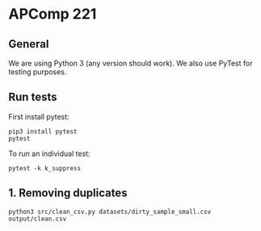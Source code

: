 # APComp 221

## General

We are using Python 3 (any version should work). We also use PyTest for testing purposes. 

## Run tests

First install pytest:

    pip3 install pytest
    pytest

To run an individual test:

    pytest -k k_suppress

## 

## 1. Removing duplicates

```
python3 src/clean_csv.py datasets/dirty_sample_small.csv output/clean.csv
```

